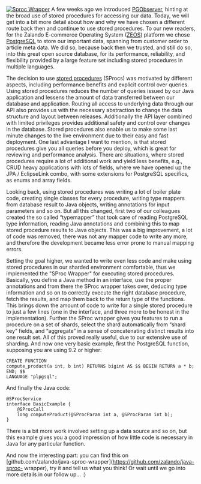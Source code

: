 [![Sproc Wrapper](/files/2013/07/zalando_sproc_wrapper.jpg)](/files/2013/07/zalando_sproc_wrapper.jpg) A few weeks ago we introduced
[PGObserver](http://github.com/zalando/PGObserver), hinting at the broad use
of stored procedures for accessing our data. Today, we will get into a bit
more detail about how and why we have chosen a different route back then and
continue to use stored procedures. To our new readers, for the Zalando
E-commerce Operating System ([ZEOS](http://tech.zalando.com/platform/))
platform we chose [PostgreSQL](http://www.postgresql.org) to store our
important data, spanning from customer order to article meta data. We did so,
because back then we trusted, and still do so, into this great open source
database, for its performance, reliability, and flexibility provided by a
large feature set including stored procedures in multiple languages.

The decision to use [stored procedures](http://en.wikipedia.org/wiki/Stored_procedure) (SProcs) was
motivated by different aspects, including performance benefits and explicit
control over queries. Using stored procedures reduces the number of queries
issued by our Java application and lessens the amount of data transferred
between our database and application. Routing all access to underlying data
through our API also provides us with the necessary abstraction to change the
data structure and layout between releases. Additionally the API layer
combined with limited privileges provides additional safety and control over
changes in the database. Stored procedures also enable us to make some last
minute changes to the live environment due to their easy and fast deployment.
One last advantage I want to mention, is that stored procedures give you all
queries before you deploy, which is great for reviewing and performance
analysis. There are situations, where stored procedures require a lot of
additional work and yield less benefits, e.g., CRUD heavy applications with
lots of fields, where we have opened up the JPA / EclipseLink combo, with some
extensions for PostgreSQL specifics, as enums and array fields.

Looking back, using stored procedures was writing a lot of boiler plate code, creating
single classes for every procedure, writing type mappers from database result
to Java objects, writing annotations for input parameters and so on. But all
this changed, first two of our colleagues created the so called “typemapper”
that took care of reading PostgreSQL type information, reading Java
annotations and combining this to map stored procedure results to Java
objects. This was a big improvement, a lot of code was removed, there was not
any mapper code to write any more, and therefore the development became less
error prone to manual mapping errors.

Setting the goal higher, we wanted to write even less code and make using stored procedures in our sharded
environment comfortable, thus we implemented the "SProc Wrapper" for executing
stored procedures. Basically, you define a Java method in an interface, use
the proper annotations and from there the SProc wrapper takes over, deducing
type information and so on to correctly execute the right database procedure,
fetch the results, and map them back to the return type of the functions. This
brings down the amount of code to write for a single stored procedure to just
a few lines (one in the interface, and three more to be honest in the
implementation). Further the SProc wrapper gives you features to run a
procedure on a set of shards, select the shard automatically from “shard key”
fields, and “aggregate” in a sense of concatenating distinct results into one
result set. All of this proved really useful, due to our extensive use of
sharding. And now one very basic example, first the PostgreSQL function,
supposing you are using 9.2 or higher: 

    CREATE FUNCTION
    compute_product(a int, b int) RETURNS bigint AS $$ BEGIN RETURN a * b; END; $$
    LANGUAGE "plpgsql";

And finally the Java code:

    @SProcService
    interface BasicExample {
        @SProcCall
        long computeProduct(@SProcParam int a, @SProcParam int b);
    }

There is a bit more work involved setting up a data source and so on, but this example gives
you a good impression of how little code is necessary in Java for any
particular function.

And now the interesting part: you can find this on
[github.com/zalando/java-sproc-wrapper](https://github.com/zalando/java-sproc-
wrapper), try it and tell us what you think! Or wait until we go into more
details in our follow up... :)

